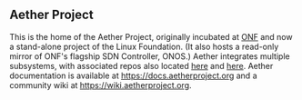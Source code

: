 ## Aether Project

This is the home of the Aether Project, originally incubated at 
[ONF](https://opennetworking.org) and now a stand-alone
project of the Linux Foundation. (It also hosts a read-only mirror of ONF's flagship 
SDN Controller, ONOS.) Aether integrates multiple subsystems, with associated repos also
located [here](https://github.com/onosproject/) and [here](https://github.com/omec-project/).
Aether documentation is available at https://docs.aetherproject.org and a community wiki
at https://wiki.aetherproject.org.
